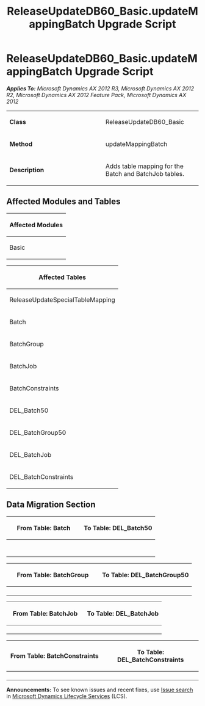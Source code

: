 ﻿---
title: ReleaseUpdateDB60_Basic.updateMappingBatch Upgrade Script
TOCTitle: ReleaseUpdateDB60_Basic.updateMappingBatch Upgrade Script
ms:assetid: ee144809-df8c-26af-c965-b000c0facd5a
ms:mtpsurl: https://msdn.microsoft.com/en-us/library/JJ719983(v=AX.60)
ms:contentKeyID: 49712055
ms.date: 05/18/2015
mtps_version: v=AX.60
---

# ReleaseUpdateDB60\_Basic.updateMappingBatch Upgrade Script 


_**Applies To:** Microsoft Dynamics AX 2012 R3, Microsoft Dynamics AX 2012 R2, Microsoft Dynamics AX 2012 Feature Pack, Microsoft Dynamics AX 2012_

<table>
<colgroup>
<col style="width: 50%" />
<col style="width: 50%" />
</colgroup>
<tbody>
<tr class="odd">
<td><p><strong>Class</strong></p></td>
<td><p>ReleaseUpdateDB60_Basic</p></td>
</tr>
<tr class="even">
<td><p><strong>Method</strong></p></td>
<td><p>updateMappingBatch</p></td>
</tr>
<tr class="odd">
<td><p><strong>Description</strong></p></td>
<td><p>Adds table mapping for the Batch and BatchJob tables.</p></td>
</tr>
</tbody>
</table>


## Affected Modules and Tables

<table>
<colgroup>
<col style="width: 100%" />
</colgroup>
<thead>
<tr class="header">
<th><p>Affected Modules</p></th>
</tr>
</thead>
<tbody>
<tr class="odd">
<td><p>Basic</p></td>
</tr>
</tbody>
</table>


<table>
<colgroup>
<col style="width: 100%" />
</colgroup>
<thead>
<tr class="header">
<th><p>Affected Tables</p></th>
</tr>
</thead>
<tbody>
<tr class="odd">
<td><p>ReleaseUpdateSpecialTableMapping</p></td>
</tr>
<tr class="even">
<td><p>Batch</p></td>
</tr>
<tr class="odd">
<td><p>BatchGroup</p></td>
</tr>
<tr class="even">
<td><p>BatchJob</p></td>
</tr>
<tr class="odd">
<td><p>BatchConstraints</p></td>
</tr>
<tr class="even">
<td><p>DEL_Batch50</p></td>
</tr>
<tr class="odd">
<td><p>DEL_BatchGroup50</p></td>
</tr>
<tr class="even">
<td><p>DEL_BatchJob</p></td>
</tr>
<tr class="odd">
<td><p>DEL_BatchConstraints</p></td>
</tr>
</tbody>
</table>


## Data Migration Section

<table>
<colgroup>
<col style="width: 50%" />
<col style="width: 50%" />
</colgroup>
<thead>
<tr class="header">
<th><p>From Table: Batch</p></th>
<th><p>To Table: DEL_Batch50</p></th>
</tr>
</thead>
<tbody>
<tr class="odd">
<td><p></p></td>
<td><p></p></td>
</tr>
<tr class="even">
<td><p></p></td>
<td><p></p></td>
</tr>
</tbody>
</table>


<table>
<colgroup>
<col style="width: 50%" />
<col style="width: 50%" />
</colgroup>
<thead>
<tr class="header">
<th><p>From Table: BatchGroup</p></th>
<th><p>To Table: DEL_BatchGroup50</p></th>
</tr>
</thead>
<tbody>
<tr class="odd">
<td><p></p></td>
<td><p></p></td>
</tr>
</tbody>
</table>


<table>
<colgroup>
<col style="width: 50%" />
<col style="width: 50%" />
</colgroup>
<thead>
<tr class="header">
<th><p>From Table: BatchJob</p></th>
<th><p>To Table: DEL_BatchJob</p></th>
</tr>
</thead>
<tbody>
<tr class="odd">
<td><p></p></td>
<td><p></p></td>
</tr>
</tbody>
</table>


<table>
<colgroup>
<col style="width: 50%" />
<col style="width: 50%" />
</colgroup>
<thead>
<tr class="header">
<th><p>From Table: BatchConstraints</p></th>
<th><p>To Table: DEL_BatchConstraints</p></th>
</tr>
</thead>
<tbody>
<tr class="odd">
<td><p></p></td>
<td><p></p></td>
</tr>
</tbody>
</table>

  
**Announcements:** To see known issues and recent fixes, use [Issue search](http://go.microsoft.com/fwlink/?linkid=389258) in [Microsoft Dynamics Lifecycle Services](http://go.microsoft.com/fwlink/?linkid=306505) (LCS).

